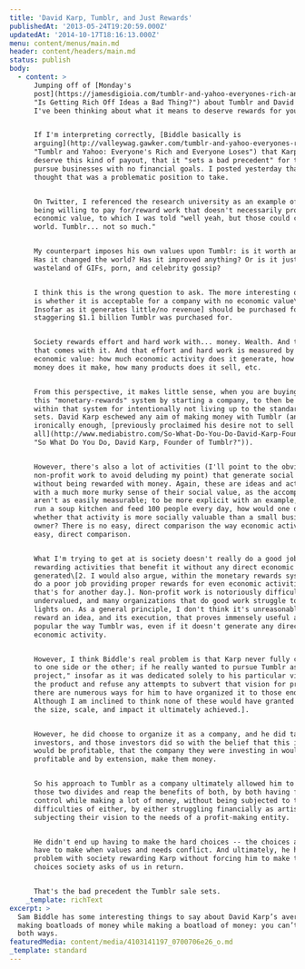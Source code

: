 ```yaml
---
title: 'David Karp, Tumblr, and Just Rewards'
publishedAt: '2013-05-24T19:20:59.000Z'
updatedAt: '2014-10-17T18:16:13.000Z'
menu: content/menus/main.md
header: content/headers/main.md
status: publish
body:
  - content: >
      Jumping off of [Monday's
      post](https://jamesdigioia.com/tumblr-and-yahoo-everyones-rich-and-everyone-loses/
      "Is Getting Rich Off Ideas a Bad Thing?") about Tumblr and David Karp,
      I've been thinking about what it means to deserve rewards for your work.


      If I'm interpreting correctly, [Biddle basically is
      arguing](http://valleywag.gawker.com/tumblr-and-yahoo-everyones-rich-and-everyone-loses-508883301
      "Tumblr and Yahoo: Everyone's Rich and Everyone Loses") that Karp doesn't
      deserve this kind of payout, that it "sets a bad precedent" for those who
      pursue businesses with no financial goals. I posted yesterday that I
      thought that was a problematic position to take.


      On Twitter, I referenced the research university as an example of society
      being willing to pay for/reward work that doesn't necessarily provide
      economic value, to which I was told "well yeah, but those could change the
      world. Tumblr... not so much."


      My counterpart imposes his own values upon Tumblr: is it worth anything?
      Has it changed the world? Has it improved anything? Or is it just a vast
      wasteland of GIFs, porn, and celebrity gossip?


      I think this is the wrong question to ask. The more interesting question
      is whether it is acceptable for a company with no economic value\[1.
      Insofar as it generates little/no revenue] should be purchased for the
      staggering $1.1 billion Tumblr was purchased for.


      Society rewards effort and hard work with... money. Wealth. And the power
      that comes with it. And that effort and hard work is measured by its
      economic value: how much economic activity does it generate, how much
      money does it make, how many products does it sell, etc.


      From this perspective, it makes little sense, when you are buying into
      this "monetary-rewards" system by starting a company, to then be rewarded
      within that system for intentionally not living up to the standards it
      sets. David Karp eschewed any aim of making money with Tumblr (and
      ironically enough, [previously proclaimed his desire not to sell at
      all](http://www.mediabistro.com/So-What-Do-You-Do-David-Karp-Founder-of-Tumblr-a10281.html
      "So What Do You Do, David Karp, Founder of Tumblr?")).


      However, there's also a lot of activities (I'll point to the obvious
      non-profit work to avoid deluding my point) that generate social value
      without being rewarded with money. Again, these are ideas and activities
      with a much more murky sense of their social value, as the accomplishments
      aren't as easily measurable; to be more explicit with an example, if you
      run a soup kitchen and feed 100 people every day, how would one decide
      whether that activity is more socially valuable than a small business
      owner? There is no easy, direct comparison the way economic activity is an
      easy, direct comparison.


      What I'm trying to get at is society doesn't really do a good job of
      rewarding activities that benefit it without any direct economic activity
      generated\[2. I would also argue, within the monetary rewards system, we
      do a poor job providing proper rewards for even economic activities, but
      that's for another day.]. Non-profit work is notoriously difficult and
      undervalued, and many organizations that do good work struggle to keep the
      lights on. As a general principle, I don't think it's unreasonable to
      reward an idea, and its execution, that proves immensely useful and
      popular the way Tumblr was, even if it doesn't generate any direct
      economic activity.


      However, I think Biddle's real problem is that Karp never fully committed
      to one side or the other; if he really wanted to pursue Tumblr as an "art
      project," insofar as it was dedicated solely to his particular vision of
      the product and refuse any attempts to subvert that vision for profits,
      there are numerous ways for him to have organized it to those ends\[3.
      Although I am inclined to think none of these would have granted Tumblr
      the size, scale, and impact it ultimately achieved.].


      However, he did choose to organize it as a company, and he did take on
      investors, and those investors did so with the belief that this investment
      would be profitable, that the company they were investing in would be
      profitable and by extension, make them money.


      So his approach to Tumblr as a company ultimately allowed him to straddle
      those two divides and reap the benefits of both, by both having full
      control while making a lot of money, without being subjected to the
      difficulties of either, by either struggling financially as artists do or
      subjecting their vision to the needs of a profit-making entity.


      He didn't end up having to make the hard choices -- the choices adults
      have to make when values and needs conflict. And ultimately, he has a real
      problem with society rewarding Karp without forcing him to make the tough
      choices society asks of us in return.


      That's the bad precedent the Tumblr sale sets.
    _template: richText
excerpt: >
  Sam Biddle has some interesting things to say about David Karp’s aversion to
  making boatloads of money while making a boatload of money: you can’t have it
  both ways.
featuredMedia: content/media/4103141197_0700706e26_o.md
_template: standard
---
```


